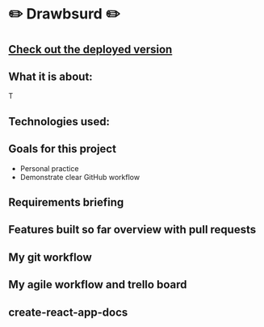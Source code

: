 # :pencil2: Drawbsurd :pencil2:

## [Check out the deployed version](https://drawbsurd.netlify.com)


## What it is about:
T

## Technologies used:


## Goals for this project
* Personal practice
* Demonstrate clear GitHub workflow

## Requirements briefing
## Features built so far overview with pull requests
## My git workflow
## My agile workflow and trello board
## create-react-app-docs
